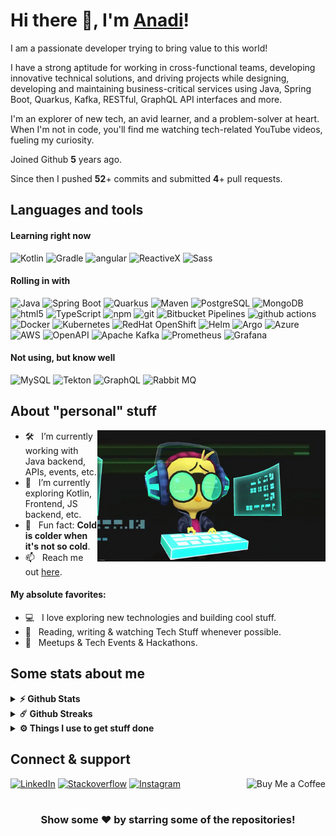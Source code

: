 # Hi there 👋, I'm [Anadi](https://github.com/anadinema)!

I am a passionate developer trying to bring value to this world!

I have a strong aptitude for working in cross-functional teams,
developing innovative technical solutions, and driving projects while designing, developing and maintaining business-critical services using Java,
Spring Boot, Quarkus, Kafka, RESTful, GraphQL API interfaces and more.

I'm an explorer of new tech, an avid learner, and a problem-solver at heart. When I'm not in code, you'll find me watching tech-related YouTube videos, fueling my curiosity.

Joined Github **5** years ago.

Since then I pushed **52**+ commits and submitted **4**+ pull requests.

## Languages and tools

#### Learning right now

<p>
  <img alt="Kotlin" src="https://img.shields.io/badge/Kotlin-7F52FF?style=for-the-badge&logo=kotlin&&logoColor=white" />
  <img alt="Gradle" src="https://img.shields.io/badge/Gradle-02303A?style=for-the-badge&logo=gradle&&logoColor=white" />
  <img alt="angular" src="https://img.shields.io/badge/Angular-DD0031?style=for-the-badge&logo=angular&&logoColor=white" />
  <img alt="ReactiveX" src="https://img.shields.io/badge/RxJs-B7178C?style=for-the-badge&logo=reactivex&&logoColor=white" />
  <img alt="Sass" src="https://img.shields.io/badge/Sass-CC6699?style=for-the-badge&logo=sass&&logoColor=white" />
  
</p>

#### Rolling in with
<p>
  <img alt="Java" src="https://img.shields.io/badge/java-437291?style=for-the-badge&logo=openjdk&&logoColor=white" />
  <img alt="Spring Boot" src="https://img.shields.io/badge/Spring Boot-6DB33F?style=for-the-badge&logo=spring&&logoColor=white" /> 
  <img alt="Quarkus" src="https://img.shields.io/badge/Quarkus-4695EB?style=for-the-badge&logo=quarkus&&logoColor=white" />
  <img alt="Maven" src="https://img.shields.io/badge/Maven-C71A36?style=for-the-badge&logo=apachemaven&&logoColor=white" />
  <img alt="PostgreSQL" src="https://img.shields.io/badge/PostgreSQL-4169E1?style=for-the-badge&logo=postgresql&&logoColor=white" />
  <img alt="MongoDB" src="https://img.shields.io/badge/MongoDB-47A248?style=for-the-badge&logo=mongodb&&logoColor=white" />
  <img alt="html5" src="https://img.shields.io/badge/HTML5-E34F26?style=for-the-badge&logo=html5&&logoColor=white" />
  <img alt="TypeScript" src="https://img.shields.io/badge/TypeScript-007ACC?style=for-the-badge&logo=typescript&&logoColor=white" />
  <img alt="npm" src="https://img.shields.io/badge/NPM-CB3837?style=for-the-badge&logo=npm&&logoColor=white" />
  <img alt="git" src="https://img.shields.io/badge/Git-F05032?style=for-the-badge&logo=git&&logoColor=white" />
  <img alt="Bitbucket Pipelines" src="https://img.shields.io/badge/Bitbucket_Pipelines-0052CC?style=for-the-badge&logo=bitbucket&&logoColor=white" />
  <img alt="github actions" src="https://img.shields.io/badge/Github_Actions-2088FF?style=for-the-badge&logo=github-actions&&logoColor=white" />
  <img alt="Docker" src="https://img.shields.io/badge/Docker-46a2f1?style=for-the-badge&logo=docker&&logoColor=white" />
  <img alt="Kubernetes" src="https://img.shields.io/badge/Kubernetes-326CE5?style=for-the-badge&logo=kubernetes&&logoColor=white" />
  <img alt="RedHat OpenShift" src="https://img.shields.io/badge/OpenShift-EE0000?style=for-the-badge&logo=redhatopenshift&&logoColor=white" />
  <img alt="Helm" src="https://img.shields.io/badge/Helm-0F1689?style=for-the-badge&logo=helm&&logoColor=white" />
  <img alt="Argo" src="https://img.shields.io/badge/Argo-EF7B4D?style=for-the-badge&logo=argo&&logoColor=white" />
  <img alt="Azure" src="https://img.shields.io/badge/Azure-1a73e8?style=for-the-badge&logo=microsoftazure&&logoColor=white" />
  <img alt="AWS" src="https://img.shields.io/badge/AWS-232F3E?style=for-the-badge&logo=amazonaws&&logoColor=white" />
  <img alt="OpenAPI" src="https://img.shields.io/badge/OpenAPI-6BA539?style=for-the-badge&logo=openapiinitiative&&logoColor=white" />
  <img alt="Apache Kafka" src="https://img.shields.io/badge/Kafka-231F20?style=for-the-badge&logo=apachekafka&&logoColor=white" />
  <img alt="Prometheus" src="https://img.shields.io/badge/Prometheus-E6522C?style=for-the-badge&logo=prometheus&&logoColor=white" />
  <img alt="Grafana" src="https://img.shields.io/badge/Grafana-F46800?style=for-the-badge&logo=grafana&&logoColor=white" />
</p>

#### Not using, but know well
<p>
  <img alt="MySQL" src="https://img.shields.io/badge/MySQL-4479A1?style=for-the-badge&logo=mysql&&logoColor=white" />
  <img alt="Tekton" src="https://img.shields.io/badge/Tekton-FD495C?style=for-the-badge&logo=tekton&&logoColor=white" />
  <img alt="GraphQL" src="https://img.shields.io/badge/GraphQL-E10098?style=for-the-badge&logo=graphql&&logoColor=white" />
  <img alt="Rabbit MQ" src="https://img.shields.io/badge/RabbitMQ-FF6600?style=for-the-badge&logo=rabbitmq&&logoColor=white" />
</p>

## About "personal" stuff

<img align="right" height="210" width="365" alt="" src="resources/gig-code.gif" />

- 🛠 &nbsp; I’m currently working with Java backend, APIs, events, etc.
- 🚀 &nbsp; I’m currently exploring Kotlin, Frontend, JS backend, etc.
- 👾 &nbsp; Fun fact: **Cold is colder when it's not so cold**.
- 📫 &nbsp; Reach me out [here](mailto:anadi.nema@outlook.com).

#### My absolute favorites:

- 💻 &nbsp; I love exploring new technologies and building cool stuff.
- 📰 &nbsp; Reading, writing & watching Tech Stuff whenever possible.
- 🍕 &nbsp; Meetups & Tech Events & Hackathons.

## Some stats about me

<details>
  <summary><b>⚡ Github Stats</b></summary>
  <br />
  <div align="center">
  <img height="180em" src="https://github-readme-stats.vercel.app/api?username=anadinema&show_icons=true&hide_border=true&&count_private=true&include_all_commits=true&theme=transparent&rank_icon=github" />
  <img height="180em" src="https://github-readme-stats.vercel.app/api/top-langs/?username=anadinema&exclude_repo=KNN-Image-Classification&show_icons=true&hide_border=true&layout=compact&langs_count=10&theme=transparent"/>
  </div>
</details>

<details>
  <summary><b>☄️ Github Streaks</b></summary>

  <br />
  <div align="center">
  <img height="180em" src="https://github-readme-streak-stats.herokuapp.com/?user=anadinema&hide_border=true&theme=transparent" />
  </div>
</details>

<details>
  <br />
  <summary><b>⚙️ Things I use to get stuff done</b></summary>
  	<ul>
  	    <li><b>OS:</b> MacOS 14 Sonoma</li>
	    <li><b>Laptop: </b> Macbook Pro M2 Pro</li>
  	    <li><b>Browser: </b> Brave & Safari</li>
	    <li><b>Terminal: </b> iTerm2</li>
        <li><b>Shell: </b> zsh with Oh My Zsh (PowerLevel10k)</li>
	    <li><b>IDE:</b> Intellij IDEA Ultimate, XCode</li>
	    <li><b>Code Editor:</b> VSCode & Sublime text</li>
 	    <li><b>Other Tools:</b> Things 3, Postman, Notion, 1Password and Surfshark</li>
	    <li><b>To Stay Updated:</b> Dev.to, tldr, YouTube</li>
	</ul>
</details>


## Connect & support

<a href="http://linkedin.com/in/nemaanadi" target="_blank"><img alt="LinkedIn" src="https://img.shields.io/badge/LinkedIn-0A66C2?style=for-the-badge&logo=linkedin&&logoColor=white" /></a>
<a href="https://stackoverflow.com/users/23308314/anadinema" target="_blank"><img alt="Stackoverflow" src="https://img.shields.io/badge/Stack_overflow-F58025?style=for-the-badge&logo=stackoverflow&&logoColor=white" /></a>
<a href="https://www.instagram.com/evigisanadi" target="_blank"><img alt="Instagram" src="https://img.shields.io/badge/Instagram-E4405F?style=for-the-badge&logo=instagram&&logoColor=white" /></a>
<a href="https://www.buymeacoffee.com/anadinema" target="_blank"><img align="right" alt="Buy Me a Coffee" src="https://img.shields.io/badge/Buy_Me_A_Coffee-FFDD00?style=for-the-badge&logo=buymeacoffee&&logoColor=black" /></a>

#

<div align="center">

### Show some ❤️ by starring some of the repositories!

</div>